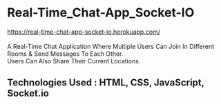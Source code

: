 # Real-Time_Chat-App_Socket-IO
https://real-time-chat-app-socket-io.herokuapp.com/<br><br>
A Real-Time Chat Application Where Multiple Users Can Join In Different Rooms &amp; Send Messages To Each Other.<br>
Users Can Also Share Their Current Locations.<br>
## Technologies Used : HTML, CSS, JavaScript, Socket.io
